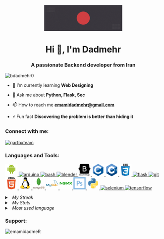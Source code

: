 <div align="center">
  <a rel="nofollow" href="https://paveloom.github.io/git/">
    <img width="50%" src="https://github.com/BDadmehr0/BDadmehr0/blob/main/assets/Patrick.gif ">
  </a>
</div>
<h1 align="center">Hi 👋, I'm Dadmehr</h1>
<h3 align="center">A passionate Backend developer from Iran</h3>

<p align="left"> <img src="https://komarev.com/ghpvc/?username=bdadmehr0&label=Profile%20views&color=0e75b6&style=flat" alt="bdadmehr0" /> </p>

- 🌱 I’m currently learning **Web Designing**

- 💬 Ask me about **Python, Flask, Sec**

- 📫 How to reach me **emamidadmehr@gmail.com**

- ⚡ Fun fact **Discovering the problem is better than hiding it**

<h3 align="left">Connect with me:</h3>
<p align="left">
<a href="https://instagram.com/garfoxteam" target="blank"><img align="center" src="https://raw.githubusercontent.com/rahuldkjain/github-profile-readme-generator/master/src/images/icons/Social/instagram.svg" alt="garfoxteam" height="30" width="40" /></a>
</p>

<h3 align="left">Languages and Tools:</h3>
<p align="left"> <a href="https://developer.android.com" target="_blank" rel="noreferrer"> <img src="https://raw.githubusercontent.com/devicons/devicon/master/icons/android/android-original-wordmark.svg" alt="android" width="40" height="40"/> </a> <a href="https://www.arduino.cc/" target="_blank" rel="noreferrer"> <img src="https://cdn.worldvectorlogo.com/logos/arduino-1.svg" alt="arduino" width="40" height="40"/> </a> <a href="https://www.gnu.org/software/bash/" target="_blank" rel="noreferrer"> <img src="https://www.vectorlogo.zone/logos/gnu_bash/gnu_bash-icon.svg" alt="bash" width="40" height="40"/> </a> <a href="https://www.blender.org/" target="_blank" rel="noreferrer"> <img src="https://download.blender.org/branding/community/blender_community_badge_white.svg" alt="blender" width="40" height="40"/> </a> <a href="https://getbootstrap.com" target="_blank" rel="noreferrer"> <img src="https://raw.githubusercontent.com/devicons/devicon/master/icons/bootstrap/bootstrap-plain-wordmark.svg" alt="bootstrap" width="40" height="40"/> </a> <a href="https://www.cprogramming.com/" target="_blank" rel="noreferrer"> <img src="https://raw.githubusercontent.com/devicons/devicon/master/icons/c/c-original.svg" alt="c" width="40" height="40"/> </a> <a href="https://www.w3schools.com/cpp/" target="_blank" rel="noreferrer"> <img src="https://raw.githubusercontent.com/devicons/devicon/master/icons/cplusplus/cplusplus-original.svg" alt="cplusplus" width="40" height="40"/> </a> <a href="https://www.w3schools.com/css/" target="_blank" rel="noreferrer"> <img src="https://raw.githubusercontent.com/devicons/devicon/master/icons/css3/css3-original-wordmark.svg" alt="css3" width="40" height="40"/> </a> <a href="https://flask.palletsprojects.com/" target="_blank" rel="noreferrer"> <img src="https://www.vectorlogo.zone/logos/pocoo_flask/pocoo_flask-icon.svg" alt="flask" width="40" height="40"/> </a> <a href="https://git-scm.com/" target="_blank" rel="noreferrer"> <img src="https://www.vectorlogo.zone/logos/git-scm/git-scm-icon.svg" alt="git" width="40" height="40"/> </a> <a href="https://www.w3.org/html/" target="_blank" rel="noreferrer"> <img src="https://raw.githubusercontent.com/devicons/devicon/master/icons/html5/html5-original-wordmark.svg" alt="html5" width="40" height="40"/> </a> <a href="https://www.linux.org/" target="_blank" rel="noreferrer"> <img src="https://raw.githubusercontent.com/devicons/devicon/master/icons/linux/linux-original.svg" alt="linux" width="40" height="40"/> </a> <a href="https://www.mongodb.com/" target="_blank" rel="noreferrer"> <img src="https://raw.githubusercontent.com/devicons/devicon/master/icons/mongodb/mongodb-original-wordmark.svg" alt="mongodb" width="40" height="40"/> </a> <a href="https://www.mysql.com/" target="_blank" rel="noreferrer"> <img src="https://raw.githubusercontent.com/devicons/devicon/master/icons/mysql/mysql-original-wordmark.svg" alt="mysql" width="40" height="40"/> </a> <a href="https://www.nginx.com" target="_blank" rel="noreferrer"> <img src="https://raw.githubusercontent.com/devicons/devicon/master/icons/nginx/nginx-original.svg" alt="nginx" width="40" height="40"/> </a> <a href="https://www.photoshop.com/en" target="_blank" rel="noreferrer"> <img src="https://raw.githubusercontent.com/devicons/devicon/master/icons/photoshop/photoshop-line.svg" alt="photoshop" width="40" height="40"/> </a> <a href="https://www.python.org" target="_blank" rel="noreferrer"> <img src="https://raw.githubusercontent.com/devicons/devicon/master/icons/python/python-original.svg" alt="python" width="40" height="40"/> </a> <a href="https://www.selenium.dev" target="_blank" rel="noreferrer"> <img src="https://raw.githubusercontent.com/detain/svg-logos/780f25886640cef088af994181646db2f6b1a3f8/svg/selenium-logo.svg" alt="selenium" width="40" height="40"/> </a> <a href="https://www.tensorflow.org" target="_blank" rel="noreferrer"> <img src="https://www.vectorlogo.zone/logos/tensorflow/tensorflow-icon.svg" alt="tensorflow" width="40" height="40"/> </a> </p>

<details>
  <summary> &nbsp; <i>My Streak</i></summary>
  
  [![GitHub Streak](https://github-readme-streak-stats.herokuapp.com?user=bdadmehr0&theme=dark&hide_border=true)](https://git.io/streak-stats)

</details>

<details>
  <summary> &nbsp; <i>My Stats</i></summary>
    
 [![GitHub stats](https://github-readme-stats.vercel.app/api?username=bdadmehr0&show_icons=true&theme=dark&count_private=true)](https://github.com/anuraghazra/github-readme-stats)

</details>

 <details>
 <summary> &nbsp; <i>Most used language</i></summary>
  <img  align="center"  src="https://github-readme-stats.anuraghazra1.vercel.app/api/top-langs/?username=bdadmehr0&theme=dark&hide_border=true&no-bg=true&no-frame=true&langs_count=10"/>

</details>

<h3 align="left">Support:</h3>
<p><a href="https://www.buymeacoffee.com/emamidadmeR"> <img align="left" src="https://cdn.buymeacoffee.com/buttons/v2/default-yellow.png" height="50" width="210" alt="emamidadmeR" /></a></p><br><br>
